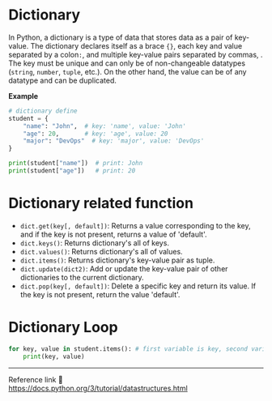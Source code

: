 # Dictionary
In Python, a dictionary is a type of data that stores data as a pair of key-value. The dictionary declares itself as a brace `{}`, each key and value separated by a colon`:`, and multiple key-value pairs separated by commas, . The key must be unique and can only be of non-changeable datatypes (`string`, `number`, `tuple`, etc.). On the other hand, the value can be of any datatype and can be duplicated.

**Example**
```python
# dictionary define
student = {
    "name": "John",  # key: 'name', value: 'John'
    "age": 20,       # key: 'age', value: 20
    "major": "DevOps"  # key: 'major', value: 'DevOps'
}

print(student["name"])  # print: John
print(student["age"])   # print: 20
```
# Dictionary related function
- `dict.get(key[, default])`: Returns a value corresponding to the key, and if the key is not present, returns a value of 'default'.
- `dict.keys()`: Returns dictionary's all of keys.
- `dict.values()`: Returns dictionary's all of values.
- `dict.items()`: Returns dictionary's key-value pair as tuple.
- `dict.update(dict2)`: Add or update the key-value pair of other dictionaries to the current dictionary.
- `dict.pop(key[, default])`: Delete a specific key and return its value. If the key is not present, return the value 'default'.
# Dictionary Loop
```python
for key, value in student.items(): # first variable is key, second variable is value
    print(key, value)
```

---
Reference link 🙂   
https://docs.python.org/3/tutorial/datastructures.html
